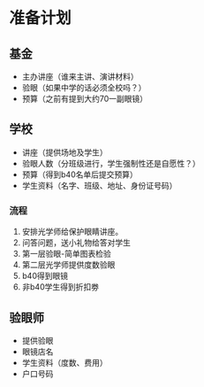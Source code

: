 # 准备计划
## 基金
- 主办讲座（谁来主讲、演讲材料）
- 验眼（如果中学的话必须全校吗？）
- 预算（之前有提到大约70一副眼镜）

## 学校
- 讲座（提供场地及学生）
- 验眼人数（分班级进行，学生强制性还是自愿性？）
- 预算（得到b40名单后提交预算）
- 学生资料（名字、班级、地址、身份证号码）
### 流程
1. 安排光学师给保护眼睛讲座。
2. 问答问题，送小礼物给答对学生
3. 第一层验眼-简单图表检验
4. 第二层光学师提供度数验眼
5. b40得到眼镜
6. 非b40学生得到折扣劵


## 验眼师
- 提供验眼
- 眼镜店名
- 学生资料（度数、费用）
- 户口号码

